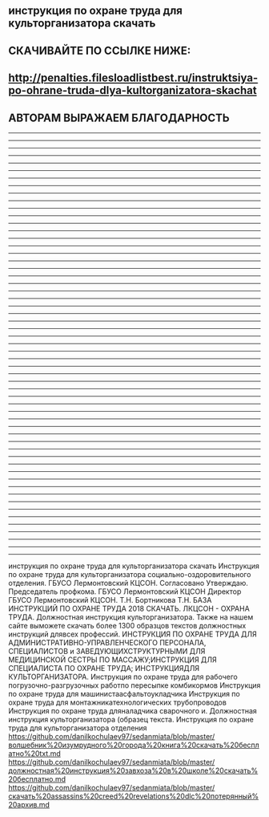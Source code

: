 инструкция по охране труда для культорганизатора скачать
--------------------------------------------------
СКАЧИВАЙТЕ ПО ССЫЛКЕ НИЖЕ:
--------------------------------------------------
http://penalties.filesloadlistbest.ru/instruktsiya-po-ohrane-truda-dlya-kultorganizatora-skachat
--------------------------------------------------
АВТОРАМ ВЫРАЖАЕМ БЛАГОДАРНОСТЬ
--------------------------------------------------
--------------------------------------------------
--------------------------------------------------
--------------------------------------------------
--------------------------------------------------
--------------------------------------------------
--------------------------------------------------
--------------------------------------------------
--------------------------------------------------
--------------------------------------------------
--------------------------------------------------
--------------------------------------------------
--------------------------------------------------
--------------------------------------------------
--------------------------------------------------
--------------------------------------------------
--------------------------------------------------
--------------------------------------------------
--------------------------------------------------
--------------------------------------------------
--------------------------------------------------
--------------------------------------------------
--------------------------------------------------
--------------------------------------------------
--------------------------------------------------
--------------------------------------------------
--------------------------------------------------
--------------------------------------------------
--------------------------------------------------
--------------------------------------------------
--------------------------------------------------
--------------------------------------------------
--------------------------------------------------
--------------------------------------------------
--------------------------------------------------
--------------------------------------------------
--------------------------------------------------
--------------------------------------------------
--------------------------------------------------
--------------------------------------------------
--------------------------------------------------
--------------------------------------------------
--------------------------------------------------
--------------------------------------------------
--------------------------------------------------
--------------------------------------------------
--------------------------------------------------
--------------------------------------------------
--------------------------------------------------
--------------------------------------------------
--------------------------------------------------
--------------------------------------------------
--------------------------------------------------
--------------------------------------------------
--------------------------------------------------
--------------------------------------------------
--------------------------------------------------
--------------------------------------------------
инструкция по охране труда для культорганизатора скачать Инструкция по охране труда для культорганизатора социально-оздоровительного отделения. ГБУСО Лермонтовский КЦСОН. Согласовано Утверждаю. Председатель профкома. ГБУСО Лермонтовский КЦСОН Директор ГБУСО Лермонтовский КЦСОН. Т.Н. Бортникова Т.Н. БАЗА ИНСТРУКЦИЙ ПО ОХРАНЕ ТРУДА 2018  СКАЧАТЬ. ЛКЦСОН - ОХРАНА ТРУДА. Должностная инструкция культорганизатора. Также на нашем сайте выможете скачать более 1300 образцов текстов должностных инструкций длявсех профессий. ИНСТРУКЦИЯ ПО ОХРАНЕ ТРУДА ДЛЯ АДМИНИСТРАТИВНО-УПРАВЛЕНЧЕСКОГО ПЕРСОНАЛА, СПЕЦИАЛИСТОВ и ЗАВЕДУЮЩИХСТРУКТУРНЫМИ  ДЛЯ МЕДИЦИНСКОЙ СЕСТРЫ ПО МАССАЖУ;ИНСТРУКЦИЯ ДЛЯ СПЕЦИАЛИСТА ПО ОХРАНЕ ТРУДА; ИНСТРУКЦИЯДЛЯ КУЛЬТОРГАНИЗАТОРА. Инструкция по охране труда для рабочего погрузочно-разгрузочных работпо пересыпке комбикормов  Инструкция по охране труда для машинистаасфальтоукладчика  Инструкция по охране труда для монтажникатехнологических трубопроводов  Инструкция по охране труда дляналадчика сварочного и. Должностная инструкция культорганизатора (образец текста. Инструкция по охране труда для культорганизатора отделения
https://github.com/danilkochulaev97/sedanmiata/blob/master/волшебник%20изумрудного%20города%20книга%20скачать%20бесплатно%20txt.md
https://github.com/danilkochulaev97/sedanmiata/blob/master/должностная%20инструкция%20завхоза%20в%20школе%20скачать%20бесплатно.md
https://github.com/danilkochulaev97/sedanmiata/blob/master/скачать%20assassins%20creed%20revelations%20dlc%20потерянный%20архив.md